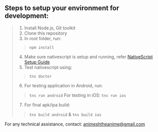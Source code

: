 ## Steps to setup your environment for development:
> 1. Install Node.js, Git toolkit
> 2. Clone this repository
> 3. In root folder, run:
> 	> `npm install`
> 4. Make sure nativescript is setup and running, refer [NativeScript Setup Guide](https://docs.nativescript.org/angular/start/quick-setup)
> 5. Test nativescript using:
> 	> `tns doctor`
> 6. For testing application in Android, run:
> 	> `tns run android`
> 	> For testing in iOS:
> 	> `tns run ios`
> 7. For final apk/ipa build:
> 	> `tns build android`
> 	> &
> 	> `tns build ios`


For any technical assistance, contact: animeshtheanime@gmail.com